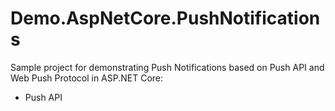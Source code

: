 # Demo.AspNetCore.PushNotifications

Sample project for demonstrating Push Notifications based on Push API and Web Push Protocol in ASP.NET Core:

- Push API
